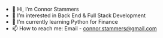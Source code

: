 - 👋 Hi, I’m Connor Stammers
- 👀 I’m interested in Back End & Full Stack Development
- 🌱 I’m currently learning Python for Finance
- 📫 How to reach me: Email - connor.stammers@gmail.com

<!---
CStammers/CStammers is a ✨ special ✨ repository because its `README.md` (this file) appears on your GitHub profile.
You can click the Preview link to take a look at your changes.
--->
